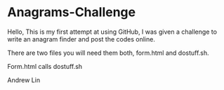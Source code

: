# Anagrams-Challenge
Hello,
This is my first attempt at using GitHub, I was given a challenge to write an anagram finder and post the codes online.  

There are two files you will need them both, form.html and dostuff.sh.

Form.html calls dostuff.sh

Andrew Lin
